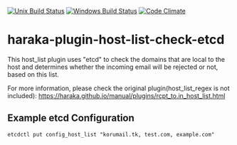 [![Unix Build Status][ci-img]][ci-url]
[![Windows Build Status][ci-win-img]][ci-win-url]
[![Code Climate][clim-img]][clim-url]

# haraka-plugin-host-list-check-etcd

This host_list plugin uses "etcd" to check the domains that are local to the host and determines whether the incoming email will be rejected or not, based on this list.

For more information, please check the original plugin(host_list_regex is not included): https://haraka.github.io/manual/plugins/rcpt_to.in_host_list.html


## Example etcd Configuration
```
etcdctl put config_host_list "korumail.tk, test.com, example.com"
```




<!-- leave these buried at the bottom of the document -->
[ci-img]: https://github.com/haraka/haraka-plugin-host-list-check-etcd/workflows/Plugin%20Tests/badge.svg
[ci-url]: https://github.com/haraka/haraka-plugin-host-list-check-etcd/actions?query=workflow%3A%22Plugin+Tests%22
[ci-win-img]: https://github.com/haraka/haraka-plugin-host-list-check-etcd/workflows/Plugin%20Tests%20-%20Windows/badge.svg
[ci-win-url]: https://github.com/haraka/haraka-plugin-host-list-check-etcd/actions?query=workflow%3A%22Plugin+Tests+-+Windows%22
[clim-img]: https://codeclimate.com/github/haraka/haraka-plugin-host-list-check-etcd/badges/gpa.svg
[clim-url]: https://codeclimate.com/github/haraka/haraka-plugin-host-list-check-etcd
[npm-img]: https://nodei.co/npm/haraka-plugin-host-list-check-etcd.png
